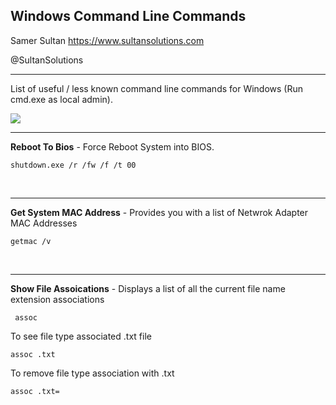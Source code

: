 ## Windows Command Line Commands

Samer Sultan
https://www.sultansolutions.com

@SultanSolutions

---

List of useful / less known command line commands for Windows (Run cmd.exe as local admin).

<img src="https://i.imgur.com/zKVXbUP.png">

---


**Reboot To Bios** - Force Reboot System into BIOS. 

```
shutdown.exe /r /fw /f /t 00
```

&nbsp;
&nbsp;

---

**Get System MAC Address** - Provides you with a list of Netwrok Adapter MAC Addresses 

```
getmac /v
```
&nbsp;
&nbsp;

---

**Show File Assoications** - Displays a list of all the current file name extension associations

```
 assoc
 ```
 
 To see file type associated .txt file
 
 ```
 assoc .txt
 ```
 To remove file type association with .txt
 
 ```
 assoc .txt=
 ```
 
 
 
